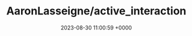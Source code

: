 ---
title: "AaronLasseigne/active_interaction"
link: "https://github.com/AaronLasseigne/active_interaction"
date: "2023-08-30 11:00:59 +0000"
description: ":briefcase: Manage application specific business logic."
category: "github"
---